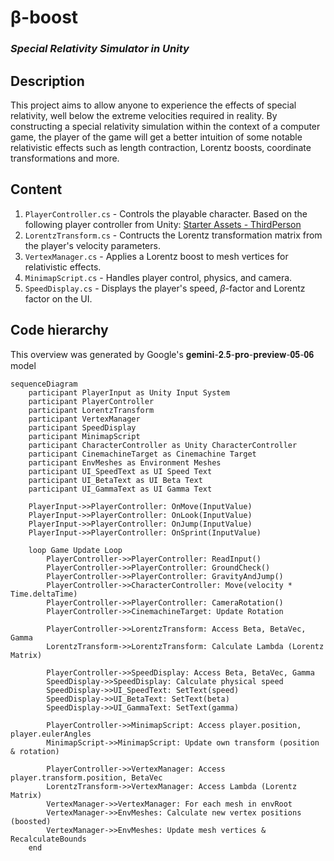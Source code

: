 # β-boost
### _Special Relativity Simulator in Unity_

## Description
This project aims to allow anyone to experience the effects of special relativity, well
below the extreme velocities required in reality. By constructing a special relativity
simulation within the context of a computer game, the player of the game will get a
better intuition of some notable relativistic effects such as length contraction, Lorentz
boosts, coordinate transformations and more.

## Content
1. `PlayerController.cs` - Controls the playable character. Based on the following player controller from Unity: [Starter Assets - ThirdPerson](https://assetstore.unity.com/packages/essentials/starter-assets-thirdperson-updates-in-new-charactercontroller-pa-196526?srsltid=AfmBOorK0biqhhL-1w10QyQ8-k_B-XmCcJ50nZA-1Nb8Vv9RkoAjo4BW)
2. `LorentzTransform.cs` - Contructs the Lorentz transformation matrix from the player's velocity parameters.
3. `VertexManager.cs` - Applies a Lorentz boost to mesh vertices for relativistic effects.
4. `MinimapScript.cs` - Handles player control, physics, and camera.
5. `SpeedDisplay.cs` - Displays the player's speed, $\beta$-factor and Lorentz factor on the UI.


## Code hierarchy 
This overview was generated by Google's 𝐠𝐞𝐦𝐢𝐧𝐢-𝟐.𝟓-𝐩𝐫𝐨-𝐩𝐫𝐞𝐯𝐢𝐞𝐰-𝟎𝟓-𝟎𝟔 model

```mermaid
sequenceDiagram
    participant PlayerInput as Unity Input System
    participant PlayerController
    participant LorentzTransform
    participant VertexManager
    participant SpeedDisplay
    participant MinimapScript
    participant CharacterController as Unity CharacterController
    participant CinemachineTarget as Cinemachine Target
    participant EnvMeshes as Environment Meshes
    participant UI_SpeedText as UI Speed Text
    participant UI_BetaText as UI Beta Text
    participant UI_GammaText as UI Gamma Text

    PlayerInput->>PlayerController: OnMove(InputValue)
    PlayerInput->>PlayerController: OnLook(InputValue)
    PlayerInput->>PlayerController: OnJump(InputValue)
    PlayerInput->>PlayerController: OnSprint(InputValue)

    loop Game Update Loop
        PlayerController->>PlayerController: ReadInput()
        PlayerController->>PlayerController: GroundCheck()
        PlayerController->>PlayerController: GravityAndJump()
        PlayerController->>CharacterController: Move(velocity * Time.deltaTime)
        PlayerController->>PlayerController: CameraRotation()
        PlayerController->>CinemachineTarget: Update Rotation

        PlayerController->>LorentzTransform: Access Beta, BetaVec, Gamma
        LorentzTransform->>LorentzTransform: Calculate Lambda (Lorentz Matrix)

        PlayerController->>SpeedDisplay: Access Beta, BetaVec, Gamma
        SpeedDisplay->>SpeedDisplay: Calculate physical speed
        SpeedDisplay->>UI_SpeedText: SetText(speed)
        SpeedDisplay->>UI_BetaText: SetText(beta)
        SpeedDisplay->>UI_GammaText: SetText(gamma)

        PlayerController->>MinimapScript: Access player.position, player.eulerAngles
        MinimapScript->>MinimapScript: Update own transform (position & rotation)

        PlayerController->>VertexManager: Access player.transform.position, BetaVec
        LorentzTransform->>VertexManager: Access Lambda (Lorentz Matrix)
        VertexManager->>VertexManager: For each mesh in envRoot
        VertexManager->>EnvMeshes: Calculate new vertex positions (boosted)
        VertexManager->>EnvMeshes: Update mesh vertices & RecalculateBounds
    end
```
